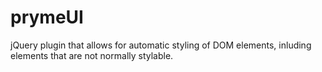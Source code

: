 prymeUI
=======

jQuery plugin that allows for automatic styling of DOM elements, inluding elements that are not normally stylable.
